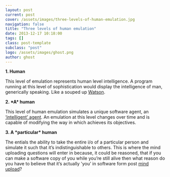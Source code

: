 ```yaml
---
layout: post
current: post
cover: /assets/images/three-levels-of-human-emulation.jpg
navigation: false
title: "Three levels of human emulation"
date: 2013-12-17 10:18:00
tags: []
class: post-template
subclass: "post"
logo: /assets/images/ghost.png
author: ghost
---
```


**1. Human**

This level of emulation represents human level intelligence. A program running at this level of sophistication would display the intelligence of man, generically speaking. Like a souped up [Watson](<https://href.li/?http://en.wikipedia.org/wiki/Watson_(computer)>).

**2. \*A\* human**

This level of human emulation simulates a unique software agent, an [‘intelligent’ agent](https://href.li/?http://en.wikipedia.org/wiki/Intelligent_agent). An emulation at this level changes over time and is capable of modifying the way in which achieves its objectives.

**3. A \*particular\* human**

The entials the ability to take the entire i/o of a particular person and simulate it such that it’s indistinguishable to others. This is where the mind uploading questions will enter in because, it could be reasoned, that if you can make a software copy of you while you’re still alive then what reason do you have to believe that it’s actually 'you’ in software form post [mind upload](https://href.li/?http://en.wikipedia.org/wiki/Mind_uploading)?

